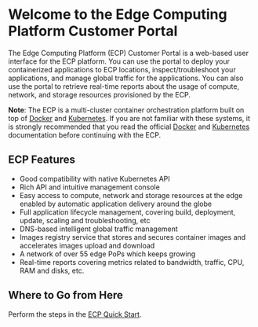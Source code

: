 # Welcome to the Edge Computing Platform Customer Portal

The Edge Computing Platform (ECP) Customer Portal is a web-based user interface for the ECP platform. You can use the portal to deploy your containerized applications to ECP locations, inspect/troubleshoot your applications, and manage global traffic for the applications. You can also use the portal to retrieve real-time reports about the usage of compute, network, and storage resources provisioned by the ECP.

**Note**: The ECP is a multi-cluster container orchestration platform built on top of [Docker](<https://www.docker.com/>) and [Kubernetes](<https://kubernetes.io/>). If you are not familiar with these systems, it is strongly recommended that you read the official [Docker](<https://docs.docker.com/>) and [Kubernetes](<https://kubernetes.io/docs/home/>) documentation before continuing with the ECP.

## ECP Features

- Good compatibility with native Kubernetes API
- Rich API and intuitive management console
- Easy access to compute, network and storage resources at the edge enabled by automatic application delivery around the globe
- Full application lifecycle management, covering build, deployment, update, scaling and troubleshooting, etc
- DNS-based intelligent global traffic management
- Images registry service that stores and secures container images and accelerates images upload and download
- A network of over 55 edge PoPs which keeps growing
- Real-time reports covering metrics related to bandwidth, traffic, CPU, RAM and disks, etc.

## Where to Go from Here

Perform the steps in the [ECP Quick Start](</docs/getting-started.md>).


